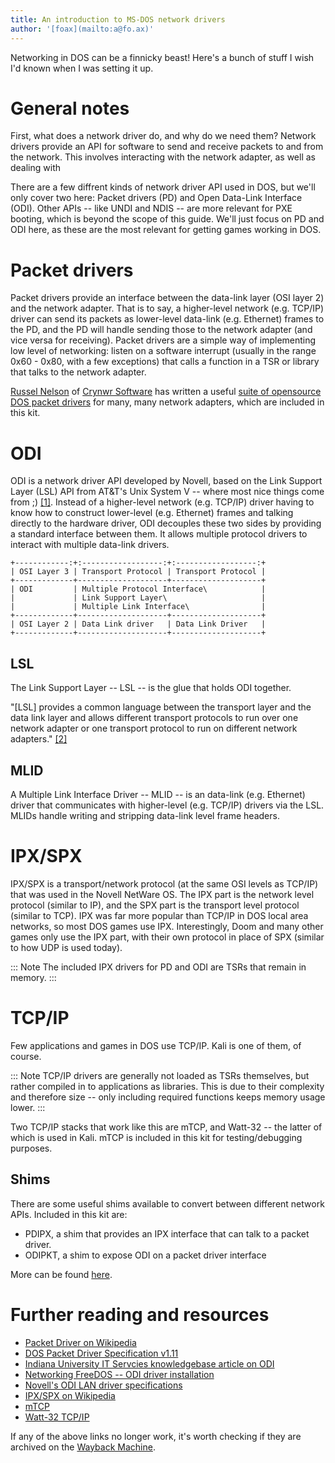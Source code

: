 ```yaml
---
title: An introduction to MS-DOS network drivers
author: '[foax](mailto:a@fo.ax)'
---
```


Networking in DOS can be a finnicky beast!
Here's a bunch of stuff I wish I'd known when I was setting it up.

# General notes

First, what does a network driver do, and why do we need them?
Network drivers provide an API for software to send and receive packets to and from the network.
This involves interacting with the network adapter, as well as dealing with 

There are a few diffrent kinds of network driver API used in DOS, but we'll only cover two here: Packet drivers (PD) and Open Data-Link Interface (ODI).
Other APIs -- like UNDI and NDIS -- are more relevant for PXE booting, which is beyond the scope of this guide.
We'll just focus on PD and ODI here, as these are the most relevant for getting games working in DOS.

# Packet drivers

Packet drivers provide an interface between the data-link layer (OSI layer 2) and the network adapter.
That is to say, a higher-level network (e.g. TCP/IP) driver can send its packets as lower-level data-link (e.g. Ethernet) frames to the PD, and the PD will handle sending those to the network adapter (and vice versa for receiving).
Packet drivers are a simple way of implementing low level of networking: listen on a software interrupt (usually in the range 0x60 - 0x80, with a few exceptions) that calls a function in a TSR or library that talks to the network adapter.

[Russel Nelson](http://russnelson.com/) of [Crynwr Software](http://crynwr.com/) has written a useful [suite of opensource DOS packet drivers](http://crynwr.com/drivers/00index.html) for many, many network adapters, which are included in this kit.

# ODI

ODI is a network driver API developed by Novell, based on the Link Support Layer (LSL) API from AT&T's Unix System V -- where most nice things come from ;) [[1]](https://www.pcmag.com/encyclopedia/term/odi).
Instead of a higher-level network (e.g. TCP/IP) driver having to know how to construct lower-level (e.g. Ethernet) frames and talking directly to the hardware driver, ODI decouples these two sides by providing a standard interface between them.
It allows multiple protocol drivers to interact with multiple data-link drivers.

```
+------------:+:------------------:+:------------------:+
| OSI Layer 3 | Transport Protocol | Transport Protocol |
+-------------+--------------------+--------------------+
| ODI         | Multiple Protocol Interface\            |
|             | Link Support Layer\                     |
|             | Multiple Link Interface\                |
+-------------+--------------------+--------------------+
| OSI Layer 2 | Data Link driver   | Data Link Driver   |
+-------------+--------------------+--------------------+
```

[TODO]: <> (Remove ``` code block tags once this Pandoc issue is fixed: https://github.com/jgm/pandoc/issues/8990)

## LSL

The Link Support Layer -- LSL --  is the glue that holds ODI together.

"[LSL] provides a common language between the transport layer and the data link layer and allows different transport protocols to run over one network adapter or one transport protocol to run on different network adapters." [[2]](https://www.pcmag.com/encyclopedia/term/lsl)

## MLID

A Multiple Link Interface Driver -- MLID -- is an data-link (e.g. Ethernet) driver that communicates with higher-level (e.g. TCP/IP) drivers via the LSL.
MLIDs handle writing and stripping data-link level frame headers.

# IPX/SPX

IPX/SPX is a transport/network protocol (at the same OSI levels as TCP/IP) that was used in the Novell NetWare OS.
The IPX part is the network level protocol (similar to IP), and the SPX part is the transport level protocol (similar to TCP).
IPX was far more popular than TCP/IP in DOS local area networks, so most DOS games use IPX.
Interestingly, Doom and many other games only use the IPX part, with their own protocol in place of SPX (similar to how UDP is used today).

::: Note
The included IPX drivers for PD and ODI are TSRs that remain in memory.
:::

# TCP/IP

Few applications and games in DOS use TCP/IP.
Kali is one of them, of course.

::: Note
TCP/IP drivers are generally not loaded as TSRs themselves, but rather compiled in to applications as libraries.
This is due to their complexity and therefore size -- only including required functions keeps memory usage lower.
:::

Two TCP/IP stacks that work like this are mTCP, and Watt-32 -- the latter of which is used in Kali.
mTCP is included in this kit for testing/debugging purposes.

## Shims

There are some useful shims available to convert between different network APIs.
Included in this kit are:

* PDIPX, a shim that provides an IPX interface that can talk to a packet driver.
* ODIPKT, a shim to expose ODI on a packet driver interface

More can be found [here](https://www.shikadi.net/network/).

# Further reading and resources

* [Packet Driver on Wikipedia](https://en.wikipedia.org/wiki/PC/TCP_Packet_Driver)
* [DOS Packet Driver Specification v1.11](http://sininenankka.dy.fi/leetos/network_calls.txt)
* [Indiana University IT Servcies knowledgebase article on ODI](https://kb.iu.edu/d/acbt)
* [Networking FreeDOS -- ODI driver installation](https://home.mnet-online.de/willybilly/fdhelp-dos/en/hhstndrd/network/odi_ins.htm)
* [Novell's ODI LAN driver specifications](https://www.novell.com/developer/ndk/odi_lan_driver_components.html)
* [IPX/SPX on Wikipedia](https://en.wikipedia.org/wiki/IPX/SPX)
* [mTCP](https://www.brutman.com/mTCP/)
* [Watt-32 TCP/IP](https://www.watt-32.net/)

If any of the above links no longer work, it's worth checking if they are archived on the [Wayback Machine](https://web.archive.org/).
